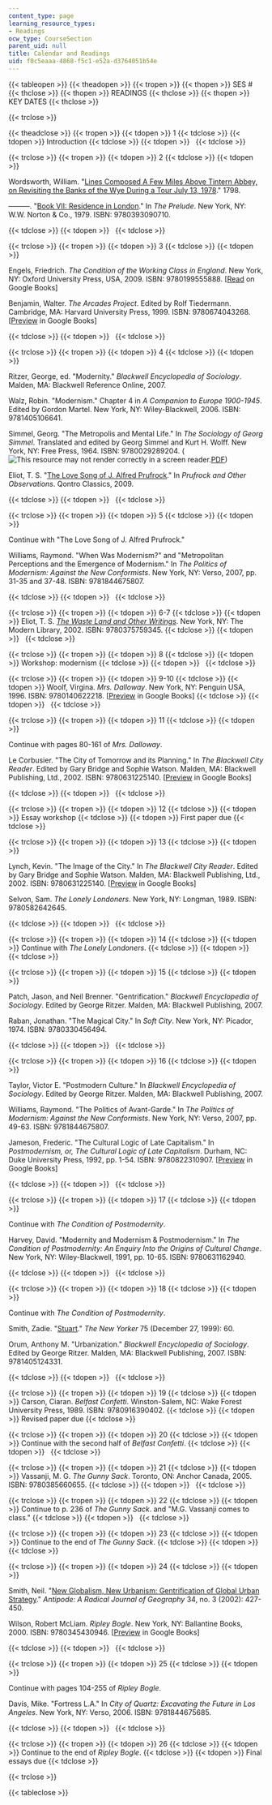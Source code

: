 ```yaml
---
content_type: page
learning_resource_types:
- Readings
ocw_type: CourseSection
parent_uid: null
title: Calendar and Readings
uid: f0c5eaaa-4868-f5c1-e52a-d3764051b54e
---
```


{{< tableopen >}}
{{< theadopen >}}
{{< tropen >}}
{{< thopen >}}
SES #
{{< thclose >}}
{{< thopen >}}
READINGS
{{< thclose >}}
{{< thopen >}}
KEY DATES
{{< thclose >}}

{{< trclose >}}

{{< theadclose >}}
{{< tropen >}}
{{< tdopen >}}
1
{{< tdclose >}}
{{< tdopen >}}
Introduction
{{< tdclose >}}
{{< tdopen >}}
 
{{< tdclose >}}

{{< trclose >}}
{{< tropen >}}
{{< tdopen >}}
2
{{< tdclose >}}
{{< tdopen >}}


Wordsworth, William. "[Lines Composed A Few Miles Above Tintern Abbey, on Revisiting the Banks of the Wye During a Tour July 13, 1978](http://www.bartleby.com/41/376.html)." 1798.

———. "[Book VII: Residence in London](http://www.bartleby.com/145/ww293.html)." In _The Prelude_. New York, NY: W.W. Norton & Co., 1979. ISBN: 9780393090710.


{{< tdclose >}}
{{< tdopen >}}
 
{{< tdclose >}}

{{< trclose >}}
{{< tropen >}}
{{< tdopen >}}
3
{{< tdclose >}}
{{< tdopen >}}


Engels, Friedrich. _The Condition of the Working Class in England_. New York, NY: Oxford University Press, USA, 2009. ISBN: 9780199555888. \[[Read](http://books.google.com/books?id=Up52qN5Y8a0C&pg=PAfrontcover) on Google Books\]

Benjamin, Walter. _The Arcades Project_. Edited by Rolf Tiedermann. Cambridge, MA: Harvard University Press, 1999. ISBN: 9780674043268. \[[Preview](http://books.google.com/books?id=tdM9Hn7pzrsC&printsec=frontcover&source=gbs_navlinks_s#v=onepage&q=&f=false) in Google Books\]


{{< tdclose >}}
{{< tdopen >}}
 
{{< tdclose >}}

{{< trclose >}}
{{< tropen >}}
{{< tdopen >}}
4
{{< tdclose >}}
{{< tdopen >}}


Ritzer, George, ed. "Modernity." _Blackwell Encyclopedia of Sociology_. Malden, MA: Blackwell Reference Online, 2007.

Walz, Robin. "Modernism." Chapter 4 in _A Companion to Europe 1900-1945_. Edited by Gordon Martel. New York, NY: Wiley-Blackwell, 2006. ISBN: 9781405106641.

Simmel, Georg. "The Metropolis and Mental Life." In _The Sociology of Georg Simmel_. Translated and edited by Georg Simmel and Kurt H. Wolff. New York, NY: Free Press, 1964. ISBN: 9780029289204. (![This resource may not render correctly in a screen reader.](/images/inacessible.gif)[PDF](http://www.blackwellpublishing.com/content/BPL_Images/Content_store/Sample_chapter/0631225137/Bridge.pdf))

Eliot, T. S. "[The Love Song of J. Alfred Prufrock](http://www.bartelby.org/198/1.html)." In _Prufrock and Other Observations_. Qontro Classics, 2009.


{{< tdclose >}}
{{< tdopen >}}
 
{{< tdclose >}}

{{< trclose >}}
{{< tropen >}}
{{< tdopen >}}
5
{{< tdclose >}}
{{< tdopen >}}


Continue with "The Love Song of J. Alfred Prufrock."

Williams, Raymond. "When Was Modernism?" and "Metropolitan Perceptions and the Emergence of Modernism." In _The Politics of Modernism: Against the New Conformists_. New York, NY: Verso, 2007, pp. 31-35 and 37-48. ISBN: 9781844675807.


{{< tdclose >}}
{{< tdopen >}}
 
{{< tdclose >}}

{{< trclose >}}
{{< tropen >}}
{{< tdopen >}}
6-7
{{< tdclose >}}
{{< tdopen >}}
Eliot, T. S. [_The Waste Land and Other Writings_](http://www.gutenberg.org/etext/1321). New York, NY: The Modern Library, 2002. ISBN: 9780375759345.
{{< tdclose >}}
{{< tdopen >}}
 
{{< tdclose >}}

{{< trclose >}}
{{< tropen >}}
{{< tdopen >}}
8
{{< tdclose >}}
{{< tdopen >}}
Workshop: modernism
{{< tdclose >}}
{{< tdopen >}}
 
{{< tdclose >}}

{{< trclose >}}
{{< tropen >}}
{{< tdopen >}}
9-10
{{< tdclose >}}
{{< tdopen >}}
Woolf, Virgina. _Mrs. Dalloway_. New York, NY: Penguin USA, 1996. ISBN: 9780140622218. \[[Preview](http://books.google.com/books?id=QEHI-uN0tmgC&printsec=frontcover&dq=mrs.+dalloway#v=onepage&q=&f=false) in Google Books\]
{{< tdclose >}}
{{< tdopen >}}
 
{{< tdclose >}}

{{< trclose >}}
{{< tropen >}}
{{< tdopen >}}
11
{{< tdclose >}}
{{< tdopen >}}


Continue with pages 80-161 of _Mrs. Dalloway_.

Le Corbusier. "The City of Tomorrow and its Planning." In _The Blackwell City Reader_. Edited by Gary Bridge and Sophie Watson. Malden, MA: Blackwell Publishing, Ltd., 2002. ISBN: 9780631225140. \[[Preview](http://books.google.com/books?id=P2aC62fqCyQC&pg=PA345=onepage) in Google Books\]


{{< tdclose >}}
{{< tdopen >}}
 
{{< tdclose >}}

{{< trclose >}}
{{< tropen >}}
{{< tdopen >}}
12
{{< tdclose >}}
{{< tdopen >}}
Essay workshop
{{< tdclose >}}
{{< tdopen >}}
First paper due
{{< tdclose >}}

{{< trclose >}}
{{< tropen >}}
{{< tdopen >}}
13
{{< tdclose >}}
{{< tdopen >}}


Lynch, Kevin. "The Image of the City." In _The Blackwell City Reader_. Edited by Gary Bridge and Sophie Watson. Malden, MA: Blackwell Publishing, Ltd., 2002. ISBN: 9780631225140. \[[Preview](http://books.google.com/books?id=Yl0bDTpro1AC&printsec=frontcover&dq=blackwell+city+reader#v=onepage&q=&f=false) in Google Books\]

Selvon, Sam. _The Lonely Londoners_. New York, NY: Longman, 1989. ISBN: 9780582642645.


{{< tdclose >}}
{{< tdopen >}}
 
{{< tdclose >}}

{{< trclose >}}
{{< tropen >}}
{{< tdopen >}}
14
{{< tdclose >}}
{{< tdopen >}}
Continue with _The Lonely Londoners_.
{{< tdclose >}}
{{< tdopen >}}
 
{{< tdclose >}}

{{< trclose >}}
{{< tropen >}}
{{< tdopen >}}
15
{{< tdclose >}}
{{< tdopen >}}


Patch, Jason, and Neil Brenner. "Gentrification." _Blackwell Encyclopedia of Sociology_. Edited by George Ritzer. Malden, MA: Blackwell Publishing, 2007.

Raban, Jonathan. "The Magical City." In _Soft City_. New York, NY: Picador, 1974. ISBN: 9780330456494.


{{< tdclose >}}
{{< tdopen >}}
 
{{< tdclose >}}

{{< trclose >}}
{{< tropen >}}
{{< tdopen >}}
16
{{< tdclose >}}
{{< tdopen >}}


Taylor, Victor E. "Postmodern Culture." In _Blackwell Encyclopedia of Sociology_. Edited by George Ritzer. Malden, MA: Blackwell Publishing, 2007.

Williams, Raymond. "The Politics of Avant-Garde." In _The Politics of Modernism: Against the New Conformists_. New York, NY: Verso, 2007, pp. 49-63. ISBN: 9781844675807.

Jameson, Frederic. "The Cultural Logic of Late Capitalism." In _Postmodernism, or, The Cultural Logic of Late Capitalism_. Durham, NC: Duke University Press, 1992, pp. 1-54. ISBN: 9780822310907. \[[Preview](http://books.google.com/books?id=oRJ9fh9BK8wC&printsec=frontcover&dq=Postmodernism,+or,+The+Cultural+Logic+of+Late+Capitalism.#v=onepage&q=&f=false) in Google Books\]


{{< tdclose >}}
{{< tdopen >}}
 
{{< tdclose >}}

{{< trclose >}}
{{< tropen >}}
{{< tdopen >}}
17
{{< tdclose >}}
{{< tdopen >}}


Continue with _The Condition of Postmodernity_.

Harvey, David. "Modernity and Modernism & Postmodernism." In _The Condition of Postmodernity: An Enquiry Into the Origins of Cultural Change_. New York, NY: Wiley-Blackwell, 1991, pp. 10-65. ISBN: 9780631162940.


{{< tdclose >}}
{{< tdopen >}}
 
{{< tdclose >}}

{{< trclose >}}
{{< tropen >}}
{{< tdopen >}}
18
{{< tdclose >}}
{{< tdopen >}}


Continue with _The Condition of Postmodernity_.

Smith, Zadie. "[Stuart](http://www.newyorker.com/archive/1999/12/27/1999_12_27_060_TNY_LIBRY_000019888)." _The New Yorker_ 75 (December 27, 1999): 60.

Orum, Anthony M. "Urbanization." _Blackwell Encyclopedia of Sociology_. Edited by George Ritzer. Malden, MA: Blackwell Publishing, 2007. ISBN: 9781405124331.


{{< tdclose >}}
{{< tdopen >}}
 
{{< tdclose >}}

{{< trclose >}}
{{< tropen >}}
{{< tdopen >}}
19
{{< tdclose >}}
{{< tdopen >}}
Carson, Ciaran. _Belfast Confetti_. Winston-Salem, NC: Wake Forest University Press, 1989. ISBN: 9780916390402.
{{< tdclose >}}
{{< tdopen >}}
Revised paper due
{{< tdclose >}}

{{< trclose >}}
{{< tropen >}}
{{< tdopen >}}
20
{{< tdclose >}}
{{< tdopen >}}
Continue with the second half of _Belfast Confetti_.
{{< tdclose >}}
{{< tdopen >}}
 
{{< tdclose >}}

{{< trclose >}}
{{< tropen >}}
{{< tdopen >}}
21
{{< tdclose >}}
{{< tdopen >}}
Vassanji, M. G. _The Gunny Sack_. Toronto, ON: Anchor Canada, 2005. ISBN: 9780385660655.
{{< tdclose >}}
{{< tdopen >}}
 
{{< tdclose >}}

{{< trclose >}}
{{< tropen >}}
{{< tdopen >}}
22
{{< tdclose >}}
{{< tdopen >}}
Continue to p. 236 of _The Gunny Sack_. and "M.G. Vassanji comes to class."
{{< tdclose >}}
{{< tdopen >}}
 
{{< tdclose >}}

{{< trclose >}}
{{< tropen >}}
{{< tdopen >}}
23
{{< tdclose >}}
{{< tdopen >}}
Continue to the end of _The Gunny Sack_.
{{< tdclose >}}
{{< tdopen >}}
 
{{< tdclose >}}

{{< trclose >}}
{{< tropen >}}
{{< tdopen >}}
24
{{< tdclose >}}
{{< tdopen >}}


Smith, Neil. "[New Globalism, New Urbanism: Gentrification of Global Urban Strategy](https://onlinelibrary.wiley.com/doi/epdf/10.1111/1467-8330.00249)." _Antipode: A Radical Journal of Geography_ 34, no. 3 (2002): 427-450.

Wilson, Robert McLiam. _Ripley Bogle_. New York, NY: Ballantine Books, 2000. ISBN: 9780345430946. \[[Preview](http://books.google.com/books?id=7Dp4b8QM6cQC&printsec=frontcover&dq=ripley+bogle#v=onepage&q=&f=false) in Google Books\]


{{< tdclose >}}
{{< tdopen >}}
 
{{< tdclose >}}

{{< trclose >}}
{{< tropen >}}
{{< tdopen >}}
25
{{< tdclose >}}
{{< tdopen >}}


Continue with pages 104-255 of _Ripley Bogle_.

Davis, Mike. "Fortress L.A." In _City of Quartz: Excavating the Future in Los Angeles_. New York, NY: Verso, 2006. ISBN: 9781844675685.


{{< tdclose >}}
{{< tdopen >}}
 
{{< tdclose >}}

{{< trclose >}}
{{< tropen >}}
{{< tdopen >}}
26
{{< tdclose >}}
{{< tdopen >}}
Continue to the end of _Ripley Bogle_.
{{< tdclose >}}
{{< tdopen >}}
Final essays due
{{< tdclose >}}

{{< trclose >}}

{{< tableclose >}}